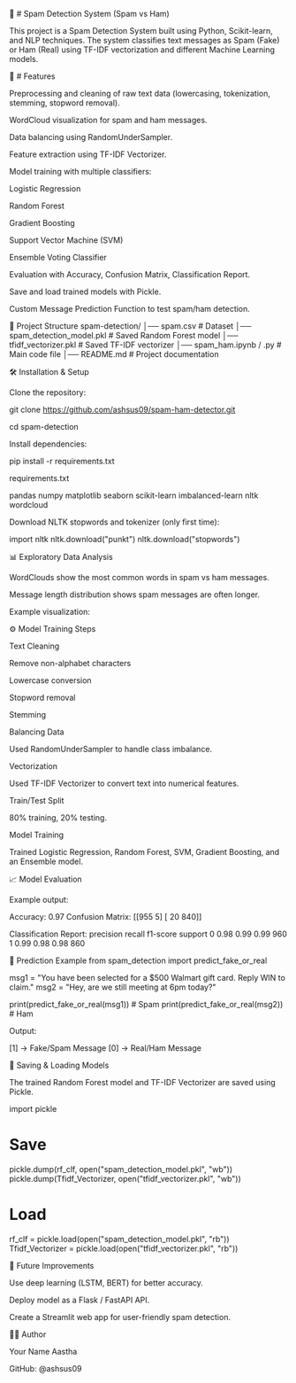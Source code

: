 📩 # Spam Detection System (Spam vs Ham)

This project is a Spam Detection System built using Python, Scikit-learn, and NLP techniques. The system classifies text messages as Spam (Fake) or Ham (Real) using TF-IDF vectorization and different Machine Learning models.

🚀 # Features

Preprocessing and cleaning of raw text data (lowercasing, tokenization, stemming, stopword removal).

WordCloud visualization for spam and ham messages.

Data balancing using RandomUnderSampler.

Feature extraction using TF-IDF Vectorizer.

Model training with multiple classifiers:

Logistic Regression

Random Forest

Gradient Boosting

Support Vector Machine (SVM)

Ensemble Voting Classifier

Evaluation with Accuracy, Confusion Matrix, Classification Report.

Save and load trained models with Pickle.

Custom Message Prediction Function to test spam/ham detection.

📂 Project Structure
spam-detection/
│── spam.csv                     # Dataset
│── spam_detection_model.pkl     # Saved Random Forest model
│── tfidf_vectorizer.pkl         # Saved TF-IDF vectorizer
│── spam_ham.ipynb / .py         # Main code file
│── README.md                    # Project documentation

🛠 Installation & Setup

Clone the repository:

git clone https://github.com/ashsus09/spam-ham-detector.git

cd spam-detection

Install dependencies:

pip install -r requirements.txt

requirements.txt

pandas
numpy
matplotlib
seaborn
scikit-learn
imbalanced-learn
nltk
wordcloud


Download NLTK stopwords and tokenizer (only first time):

import nltk
nltk.download("punkt")
nltk.download("stopwords")

📊 Exploratory Data Analysis

WordClouds show the most common words in spam vs ham messages.

Message length distribution shows spam messages are often longer.

Example visualization:

⚙️ Model Training Steps

Text Cleaning

Remove non-alphabet characters

Lowercase conversion

Stopword removal

Stemming

Balancing Data

Used RandomUnderSampler to handle class imbalance.

Vectorization

Used TF-IDF Vectorizer to convert text into numerical features.

Train/Test Split

80% training, 20% testing.

Model Training

Trained Logistic Regression, Random Forest, SVM, Gradient Boosting, and an Ensemble model.

📈 Model Evaluation

Example output:

Accuracy: 0.97
Confusion Matrix:
 [[955    5]
  [ 20  840]]

Classification Report:
               precision    recall  f1-score   support
           0       0.98      0.99      0.99       960
           1       0.99      0.98      0.98       860

🔮 Prediction Example
from spam_detection import predict_fake_or_real

msg1 = "You have been selected for a $500 Walmart gift card. Reply WIN to claim."
msg2 = "Hey, are we still meeting at 6pm today?"

print(predict_fake_or_real(msg1))  # Spam
print(predict_fake_or_real(msg2))  # Ham


Output:

[1]  → Fake/Spam Message
[0]  → Real/Ham Message

💾 Saving & Loading Models

The trained Random Forest model and TF-IDF Vectorizer are saved using Pickle.

import pickle

# Save
pickle.dump(rf_clf, open("spam_detection_model.pkl", "wb"))
pickle.dump(Tfidf_Vectorizer, open("tfidf_vectorizer.pkl", "wb"))

# Load
rf_clf = pickle.load(open("spam_detection_model.pkl", "rb"))
Tfidf_Vectorizer = pickle.load(open("tfidf_vectorizer.pkl", "rb"))

📌 Future Improvements

Use deep learning (LSTM, BERT) for better accuracy.

Deploy model as a Flask / FastAPI API.

Create a Streamlit web app for user-friendly spam detection.

👨‍💻 Author

Your Name Aastha

GitHub: @ashsus09
